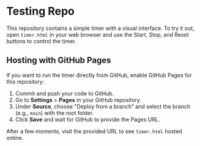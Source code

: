# Testing Repo

This repository contains a simple timer with a visual interface. To try it out, open `timer.html` in your web browser and use the Start, Stop, and Reset buttons to control the timer.

## Hosting with GitHub Pages

If you want to run the timer directly from GitHub, enable GitHub Pages for this repository:

1. Commit and push your code to GitHub.
2. Go to **Settings** > **Pages** in your GitHub repository.
3. Under **Source**, choose "Deploy from a branch" and select the branch (e.g., `main`) with the root folder.
4. Click **Save** and wait for GitHub to provide the Pages URL.

After a few moments, visit the provided URL to see `timer.html` hosted online.

